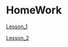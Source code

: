 # HomeWork

[Lesson_1](https://kuzinda.github.io/card/)

[Lesson_2](https://kuzinda.github.io/landing_page/)



